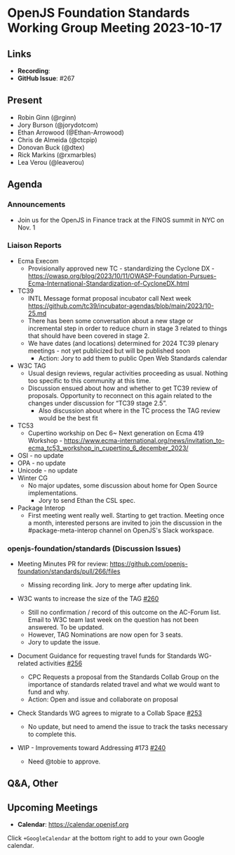 # OpenJS Foundation Standards Working Group Meeting 2023-10-17

## Links

* **Recording**:
* **GitHub Issue**: #267

## Present

* Robin Ginn (@rginn) 
* Jory Burson (@jorydotcom) 
* Ethan Arrowood (@Ethan-Arrowood)
* Chris de Almeida (@ctcpip)
* Donovan Buck (@dtex)
* Rick Markins (@rxmarbles)
* Lea Verou (@leaverou)

## Agenda

### Announcements

* Join us for the OpenJS in Finance track at the FINOS summit in NYC on Nov. 1

### Liaison Reports

* Ecma Execom
   * Provisionally approved new TC - standardizing the Cyclone DX - https://owasp.org/blog/2023/10/11/OWASP-Foundation-Pursues-Ecma-International-Standardization-of-CycloneDX.html
* TC39
  * INTL Message format proposal incubator call Next week https://github.com/tc39/incubator-agendas/blob/main/2023/10-25.md
  * There has been some conversation about a new stage or incremental step in order to reduce churn in stage 3 related to things that should have been covered in stage 2.
  * We have dates (and locations) determined for 2024 TC39 plenary meetings - not yet publicized but will be published soon
    * Action: Jory to add them to public Open Web Standards calendar
* W3C TAG
  * Usual design reviews, regular activities proceeding as usual. Nothing too specific to this community at this time. 
  * Discussion ensued about how and whether to get TC39 review of proposals. Opportunity to reconnect on this again related to the changes under discussion for “TC39 stage 2.5”. 
    * Also discussion about where in the TC process the TAG review would be the best fit 
* TC53
  * Cupertino workship on Dec 6~ Next generation on Ecma 419 Workshop - https://www.ecma-international.org/news/invitation_to-ecma_tc53_workshop_in_cupertino_6_december_2023/
* OSI - no update
* OPA - no update
* Unicode - no update
* Winter CG
  * No major updates, some discussion about home for Open Source implementations.
    * Jory to send Ethan the CSL spec.
* Package Interop
  * First meeting went really well. Starting to get traction. Meeting once a month, interested persons are invited to join the discussion in the #package-meta-interop channel on OpenJS's Slack workspace.

### openjs-foundation/standards (Discussion Issues)

* Meeting Minutes PR for review: https://github.com/openjs-foundation/standards/pull/266/files
  * Missing recording link. Jory to merge after updating link.

* W3C wants to increase the size of the TAG [#260](https://github.com/openjs-foundation/standards/issues/260)
  * Still no confirmation / record of this outcome on the AC-Forum list. Email to W3C team last week on the question has not been answered. To be updated.
  * However, TAG Nominations are now open for 3 seats.
  * Jory to update the issue.
    
* Document Guidance for requesting travel funds for Standards WG-related activities [#256](https://github.com/openjs-foundation/standards/issues/256)
  * CPC Requests a proposal from the Standards Collab Group on the importance of standards related travel and what we would want to fund and why.
  * Action: Open and issue and collaborate on proposal
 
* Check Standards WG agrees to migrate to a Collab Space [#253](https://github.com/openjs-foundation/standards/issues/253)
  * No update, but need to amend the issue to track the tasks necessary to complete this.

* WIP - Improvements toward Addressing #173 [#240](https://github.com/openjs-foundation/standards/pull/240)
  * Need @tobie to approve.

## Q&A, Other

## Upcoming Meetings

* **Calendar**: <https://calendar.openjsf.org>

Click `+GoogleCalendar` at the bottom right to add to your own Google calendar.
